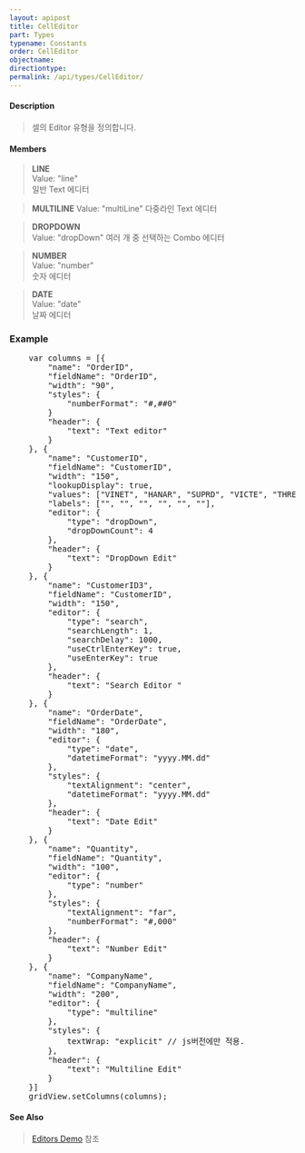 ```yaml
---
layout: apipost
title: CellEditor
part: Types
typename: Constants
order: CellEditor
objectname: 
directiontype: 
permalink: /api/types/CellEditor/
---
```


#### Description

> 셀의 Editor 유형을 정의합니다.

#### Members

> **LINE**      
> Value: "line"     
> 일반 Text 에디터                 

> **MULTILINE** 
> Value: "multiLine" 
> 다중라인 Text 에디터             

> **DROPDOWN**  
> Value: "dropDown" 
> 여러 개 중 선택하는 Combo 에디터 

> **NUMBER**    
> Value: "number"   
> 숫자 에디터                      

> **DATE**      
> Value: "date"      
> 날짜 에디터    

### Example  

<pre class="prettyprint">
	var columns = [{
        "name": "OrderID",
        "fieldName": "OrderID",
        "width": "90",
        "styles": {
            "numberFormat": "#,##0"
        }
        "header": {
            "text": "Text editor"
        }
    }, {
        "name": "CustomerID",
        "fieldName": "CustomerID",
        "width": "150",
        "lookupDisplay": true,
        "values": ["VINET", "HANAR", "SUPRD", "VICTE", "THREE", "SEVEN"],
        "labels": ["<VINET>", "<HANAR>", "<SUPRD>", "<VICTE>", "<THREE>", "<SEVEN>"],
        "editor": {
            "type": "dropDown",
            "dropDownCount": 4
        },
        "header": {
            "text": "DropDown Edit"
        }
    }, {
        "name": "CustomerID3",
        "fieldName": "CustomerID",
        "width": "150",
        "editor": {
            "type": "search",
            "searchLength": 1,  
            "searchDelay": 1000,
            "useCtrlEnterKey": true,
            "useEnterKey": true
        },
        "header": {
            "text": "Search Editor "
        }
    }, {
        "name": "OrderDate",
        "fieldName": "OrderDate",
        "width": "180",
        "editor": {
            "type": "date",
            "datetimeFormat": "yyyy.MM.dd"
        },
        "styles": {
            "textAlignment": "center",
            "datetimeFormat": "yyyy.MM.dd"
        },
        "header": {
            "text": "Date Edit"
        }
    }, {
        "name": "Quantity",
        "fieldName": "Quantity",
        "width": "100",
        "editor": {
            "type": "number"
        },
        "styles": {
            "textAlignment": "far",
            "numberFormat": "#,000"
        },
        "header": {
            "text": "Number Edit"
        }
    }, {
        "name": "CompanyName",
        "fieldName": "CompanyName",
        "width": "200",
        "editor": {
            "type": "multiline"
        },
        "styles": {
            textWrap: "explicit" // js버전에만 적용.
        },
        "header": {
            "text": "Multiline Edit"
        }
	}]
	gridView.setColumns(columns);
</pre>                  

#### See Also

> [Editors Demo](http://demo.realgrid.net/Demo/Editors) 참조
